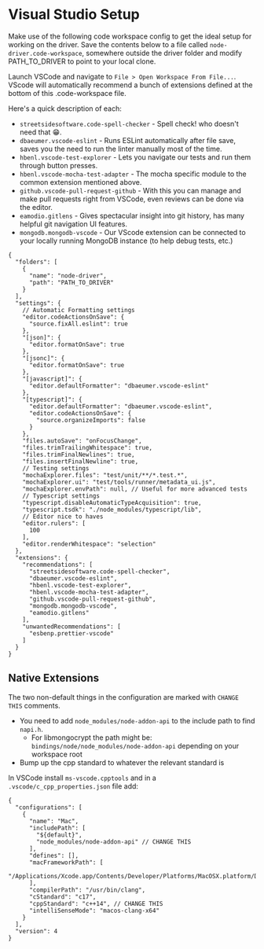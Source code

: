 # Visual Studio Setup

Make use of the following code workspace config to get the ideal setup for
working on the driver. Save the contents below to a file called
`node-driver.code-workspace`, somewhere outside the driver folder and modify
PATH_TO_DRIVER to point to your local clone.

Launch VSCode and navigate to `File > Open Workspace From File...`. VScode will
automatically recommend a bunch of extensions defined at the bottom of this
.code-workspace file.

Here's a quick description of each:

- `streetsidesoftware.code-spell-checker` - Spell check! who doesn't need that
  😁.
- `dbaeumer.vscode-eslint` - Runs ESLint automatically after file save, saves
  you the need to run the linter manually most of the time.
- `hbenl.vscode-test-explorer` - Lets you navigate our tests and run them
  through button presses.
- `hbenl.vscode-mocha-test-adapter` - The mocha specific module to the common
  extension mentioned above.
- `github.vscode-pull-request-github` - With this you can manage and make pull
  requests right from VSCode, even reviews can be done via the editor.
- `eamodio.gitlens` - Gives spectacular insight into git history, has many
  helpful git navigation UI features.
- `mongodb.mongodb-vscode` - Our VScode extension can be connected to your
  locally running MongoDB instance (to help debug tests, etc.)

```jsonc
{
  "folders": [
    {
      "name": "node-driver",
      "path": "PATH_TO_DRIVER"
    }
  ],
  "settings": {
    // Automatic Formatting settings
    "editor.codeActionsOnSave": {
      "source.fixAll.eslint": true
    },
    "[json]": {
      "editor.formatOnSave": true
    },
    "[jsonc]": {
      "editor.formatOnSave": true
    },
    "[javascript]": {
      "editor.defaultFormatter": "dbaeumer.vscode-eslint"
    },
    "[typescript]": {
      "editor.defaultFormatter": "dbaeumer.vscode-eslint",
      "editor.codeActionsOnSave": {
        "source.organizeImports": false
      }
    },
    "files.autoSave": "onFocusChange",
    "files.trimTrailingWhitespace": true,
    "files.trimFinalNewlines": true,
    "files.insertFinalNewline": true,
    // Testing settings
    "mochaExplorer.files": "test/unit/**/*.test.*",
    "mochaExplorer.ui": "test/tools/runner/metadata_ui.js",
    "mochaExplorer.envPath": null, // Useful for more advanced tests
    // Typescript settings
    "typescript.disableAutomaticTypeAcquisition": true,
    "typescript.tsdk": "./node_modules/typescript/lib",
    // Editor nice to haves
    "editor.rulers": [
      100
    ],
    "editor.renderWhitespace": "selection"
  },
  "extensions": {
    "recommendations": [
      "streetsidesoftware.code-spell-checker",
      "dbaeumer.vscode-eslint",
      "hbenl.vscode-test-explorer",
      "hbenl.vscode-mocha-test-adapter",
      "github.vscode-pull-request-github",
      "mongodb.mongodb-vscode",
      "eamodio.gitlens"
    ],
    "unwantedRecommendations": [
      "esbenp.prettier-vscode"
    ]
  }
}
```

## Native Extensions

The two non-default things in the configuration are marked with `CHANGE THIS`
comments.

- You need to add `node_modules/node-addon-api` to the include path to find
  `napi.h`.
  - For libmongocrypt the path might be:
    `bindings/node/node_modules/node-addon-api` depending on your workspace root
- Bump up the cpp standard to whatever the relevant standard is

In VSCode install `ms-vscode.cpptools` and in a `.vscode/c_cpp_properties.json`
file add:

```jsonc
{
  "configurations": [
    {
      "name": "Mac",
      "includePath": [
        "${default}",
        "node_modules/node-addon-api" // CHANGE THIS
      ],
      "defines": [],
      "macFrameworkPath": [
        "/Applications/Xcode.app/Contents/Developer/Platforms/MacOSX.platform/Developer/SDKs/MacOSX.sdk/System/Library/Frameworks"
      ],
      "compilerPath": "/usr/bin/clang",
      "cStandard": "c17",
      "cppStandard": "c++14", // CHANGE THIS
      "intelliSenseMode": "macos-clang-x64"
    }
  ],
  "version": 4
}
```
